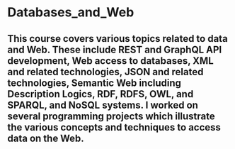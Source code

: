 # Databases_and_Web

## This course covers various topics related to data and Web. These include REST and GraphQL API development, Web access to databases, XML and related technologies, JSON and related technologies, Semantic Web including Description Logics, RDF, RDFS, OWL, and SPARQL, and NoSQL systems. I worked on several programming projects which illustrate the various concepts and techniques to access data on the Web.
